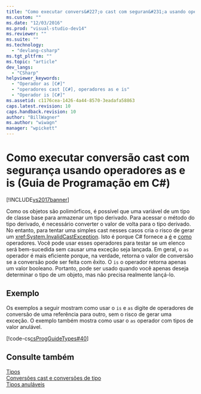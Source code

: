 ```yaml
---
title: "Como executar convers&#227;o cast com seguran&#231;a usando operadores as e is (Guia de Programa&#231;&#227;o em C#) | Microsoft Docs"
ms.custom: ""
ms.date: "12/03/2016"
ms.prod: "visual-studio-dev14"
ms.reviewer: ""
ms.suite: ""
ms.technology: 
  - "devlang-csharp"
ms.tgt_pltfrm: ""
ms.topic: "article"
dev_langs: 
  - "CSharp"
helpviewer_keywords: 
  - "Operador as [C#]"
  - "operadores cast [C#], operadores as e is"
  - "Operador is [C#]"
ms.assetid: c1176cea-1426-4a44-8570-3eadafa58863
caps.latest.revision: 10
caps.handback.revision: 10
author: "BillWagner"
ms.author: "wiwagn"
manager: "wpickett"
---
```

# Como executar convers&#227;o cast com seguran&#231;a usando operadores as e is (Guia de Programa&#231;&#227;o em C#)
[!INCLUDE[vs2017banner](../../../csharp/includes/vs2017banner.md)]

Como os objetos são polimórficos, é possível que uma variável de um tipo de classe base para armazenar um tipo derivado.  Para acessar o método do tipo derivado, é necessário converter o valor de volta para o tipo derivado.  No entanto, para tentar uma simples cast nesses casos cria o risco de gerar um <xref:System.InvalidCastException>.  Isto é porque C\# fornece a  [é](../../../csharp/language-reference/keywords/is.md) e  [como](../../../csharp/language-reference/keywords/as.md) operadores.  Você pode usar esses operadores para testar se um elenco será bem\-sucedida sem causar uma exceção seja lançada.  Em geral, o `as` operador é mais eficiente porque, na verdade, retorna o valor de conversão se a conversão pode ser feita com êxito.  O `is` o operador retorna apenas um valor booleano.  Portanto, pode ser usado quando você apenas deseja determinar o tipo de um objeto, mas não precisa realmente lançá\-lo.  
  
## Exemplo  
 Os exemplos a seguir mostram como usar o `is` e `as` digite de operadores de conversão de uma referência para outro, sem o risco de gerar uma exceção.  O exemplo também mostra como usar o `as` operador com tipos de valor anulável.  
  
 [!code-cs[csProgGuideTypes#40](../../../csharp/programming-guide/nullable-types/codesnippet/CSharp/how-to-safely-cast-by-using-as-and-is-operators_1.cs)]  
  
## Consulte também  
 [Tipos](../../../visual-basic/reference/command-line-compiler/index.md)   
 [Conversões cast e conversões de tipo](../../../csharp/programming-guide/types/casting-and-type-conversions.md)   
 [Tipos anuláveis](../../../csharp/programming-guide/nullable-types/index.md)